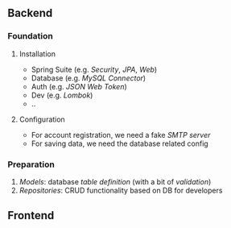 
## Backend

### Foundation

1. Installation
    - Spring Suite (e.g. *Security*, *JPA*, *Web*)
    - Database (e.g. *MySQL Connector*)
    - Auth (e.g. *JSON Web Token*)
    - Dev (e.g. *Lombok*)
    - ..

2. Configuration
    - For account registration, we need a fake *SMTP server*
    - For saving data, we need the database related config

### Preparation

1. *Models*: database *table definition* (with a bit of *validation*)
2. *Repositories*: CRUD functionality based on DB for developers

## Frontend
